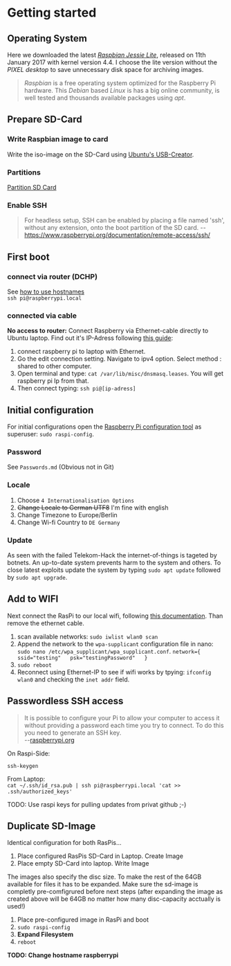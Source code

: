 # Getting started
## Operating System
Here we downloaded the latest [*Raspbian Jessie Lite*](https://www.raspberrypi.org/downloads/raspbian/), released on 11th January 2017 with kernel version 4.4. I choose the lite version without the *PIXEL desktop* to save unnecessary disk space for archiving images.  
> *Raspbian* is a free operating system optimized for the Raspberry Pi hardware. This *Debian* based *Linux* is has a big online community, is well tested and thousands available packages using *apt*.  



## Prepare SD-Card
### Write Raspbian image to card
Write the iso-image on the SD-Card using [Ubuntu's USB-Creator](https://wiki.ubuntuusers.de/Live-USB/#USB-Creator-Startmedienersteller).

### Partitions
[Partition SD Card](backing_up_sdcard_images)

### Enable SSH
> For headless setup, SSH can be enabled by placing a file named 'ssh', without any extension, onto the boot partition of the SD card.
> -- https://www.raspberrypi.org/documentation/remote-access/ssh/



## First boot
### connect via router (DCHP)
See [how to use hostnames](https://unix.stackexchange.com/questions/16890/how-to-make-a-machine-accessible-from-the-lan-using-its-hostname)  
`ssh pi@raspberrypi.local`

### connected via cable
**No access to router:** Connect Raspberry via Ethernet-cable directly to Ubuntu laptop.
Find out it's IP-Adress following [this guide](http://raspberrypi.stackexchange.com/a/61004):

1. connect raspberry pi to laptop with Ethernet.
2. Go the edit connection setting. Navigate to ipv4 option. Select method : shared to other computer.
4. Open terminal and type: `cat /var/lib/misc/dnsmasq.leases`. You will get raspberry pi Ip from that.
5. Then connect typing: `ssh pi@[ip-adress]`



## Initial configuration
For initial configurations open the [Raspberry Pi configuration tool](https://www.raspberrypi.org/documentation/configuration/raspi-config.md) as superuser: `sudo raspi-config`.  

### Password
See `Passwords.md` (Obvious not in Git)  

### Locale
1. Choose `4 Internationalisation Options`
2. ~~Change Locale to German UTF8~~ I'm fine with english
3. Change Timezone to Europe/Berlin
4. Change Wi-fi Country to `DE Germany`

### Update
As seen with the failed Telekom-Hack the internet-of-things is tageted  by botnets. An up-to-date system prevents harm to the system and others. To close latest exploits update the system by typing `sudo apt update` followed by `sudo apt upgrade`.



## Add to WIFI
Next connect the RasPi to our local wifi, following [this documentation](https://www.raspberrypi.org/documentation/configuration/wireless/wireless-cli.md). Than remove the ethernet cable.

1. scan available networks: `sudo iwlist wlan0 scan`
2. Append the network to the `wpa-supplicant` configuration file in nano: `sudo nano /etc/wpa_supplicant/wpa_supplicant.conf`.
``
network={  
    ssid="testing"  
    psk="testingPassword"  
}  
``
3. `sudo reboot`
4. Reconnect using Ethernet-IP to see if wifi works by tpying: `ifconfig wlan0` and checking the `inet addr` field.

## Passwordless SSH access
> It is possible to configure your Pi to allow your computer to access it without providing a password each time you try to connect. To do this you need to generate an SSH key.  
> --[raspberrypi.org](https://www.raspberrypi.org/documentation/remote-access/ssh/passwordless.md)  

On Raspi-Side:
```
ssh-keygen
```

From Laptop:  
`cat ~/.ssh/id_rsa.pub | ssh pi@raspberrypi.local 'cat >> .ssh/authorized_keys'`

TODO: Use raspi keys for pulling updates from privat github ;-)



## Duplicate SD-Image
Identical configuration for both RasPis...  

1. Place configured RasPis SD-Card in Laptop. Create Image
2. Place empty SD-Card into laptop. Write Image

The images also specify the disc size. To make the rest of the 64GB available for files it has to be expanded. Make sure the sd-image is completly pre-comfigrured before next steps (after expanding the image as created above will be 64GB no matter how many disc-capacity acctually is used!)

1. Place pre-configured image in RasPi and boot
2. `sudo raspi-config`
3. **Expand Filesystem**
4. `reboot`

**TODO: Change hostname raspberrypi**
